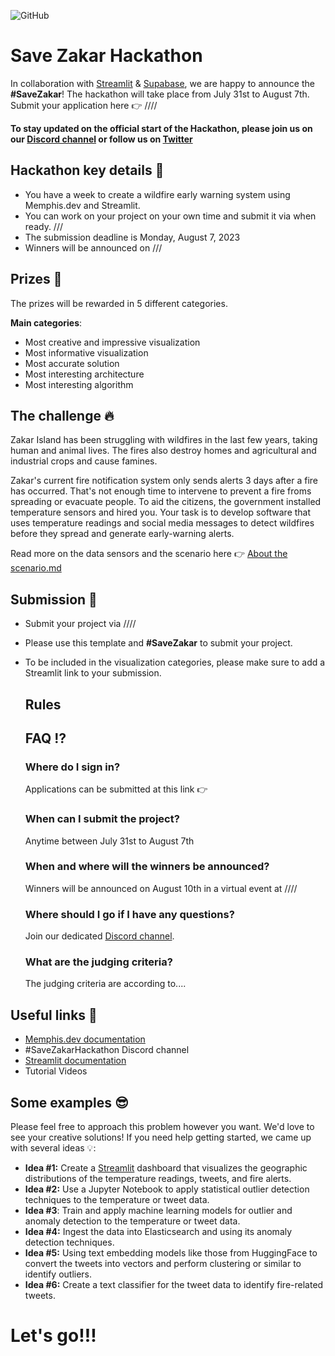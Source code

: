 ![GitHub](https://github.com/memphisdev/savezakar/assets/107035359/286d280c-a4d7-43b8-8279-5908842dfa09)
# Save Zakar Hackathon #
In collaboration with [Streamlit](https://github.com/streamlit/streamlit) & [Supabase](https://github.com/supabase),
we are happy to announce the **#SaveZakar**!
The hackathon will take place from July 31st to August 7th.
Submit your application here 👉 ////

**To stay updated on the official start of the Hackathon, please join us on our [Discord channel](https://discord.gg/WZpysvAeTf) or follow us on [Twitter](https://twitter.com/Memphis_Dev)** 

## Hackathon key details 🔑 ##
* You have a week to create a wildfire early warning system using Memphis.dev and Streamlit.
* You can work on your project on your own time and submit it via when ready. ///
* The submission deadline is Monday, August 7, 2023
* Winners will be announced on ///

## Prizes 🎁 
The prizes will be rewarded in 5 different categories. 

**Main categories**:
* Most creative and impressive visualization
* Most informative visualization
* Most accurate solution
* Most interesting architecture
* Most interesting algorithm

## The challenge 🔥
Zakar Island has been struggling with wildfires in the last few years, taking human and animal lives. The fires also destroy homes and agricultural and industrial crops and cause famines.

Zakar's current fire notification system only sends alerts 3 days after a fire has occurred.  That's not enough time to intervene to prevent a fire froms spreading or evacuate people.  To aid the citizens, the government installed temperature sensors and hired you.  Your task is to develop software that uses temperature readings and social media messages to detect wildfires before they spread and generate early-warning alerts.

Read more on the data sensors and the scenario here 👉 [About the scenario.md](https://github.com/memphisdev/savezakar/blob/main/About%20the%20scenario.md) 

## Submission 🏁
* Submit your project via ////
* Please use this template and **#SaveZakar** to submit your project.
* To be included in the visualization categories, please make sure to add a Streamlit link to your submission. 

  ## Rules  


  ## FAQ ⁉️
  
  ### Where do I sign in? ###
  Applications can be submitted at this link 👉
  
  ### When can I submit the project? ###
  Anytime between July 31st to August 7th
  
  ### When and where will the winners be announced? ###
  Winners will be announced on August 10th in a virtual event at ////

  ### Where should I go if I have any questions? ###
  Join our dedicated [Discord channel](https://discord.gg/WZpysvAeTf).

  ### What are the judging criteria? ###
  The judging criteria are according to....

 ## Useful links 🚀
 - [Memphis.dev documentation](https://docs.memphis.dev/memphis/getting-started/readme)
 - #SaveZakarHackathon Discord channel
 - [Streamlit documentation](https://docs.streamlit.io/)
 - Tutorial Videos

## Some examples 😎
Please feel free to approach this problem however you want. We'd love to see your creative solutions!
If you need help getting started, we came up with several ideas 💡:

* **Idea #1:** Create a [Streamlit](https://github.com/streamlit/streamlit) dashboard that visualizes the geographic distributions of the temperature readings, tweets, and fire alerts.
* **Idea #2:** Use a Jupyter Notebook to apply statistical outlier detection techniques to the temperature or tweet data.
* **Idea #3**: Train and apply machine learning models for outlier and anomaly detection to the temperature or tweet data.
* **Idea #4:** Ingest the data into Elasticsearch and using its anomaly detection techniques.
* **Idea #5:** Using text embedding models like those from HuggingFace to convert the tweets into vectors and perform clustering or similar to identify outliers.
* **Idea #6:** Create a text classifier for the tweet data to identify fire-related tweets.

# Let's go!!!
